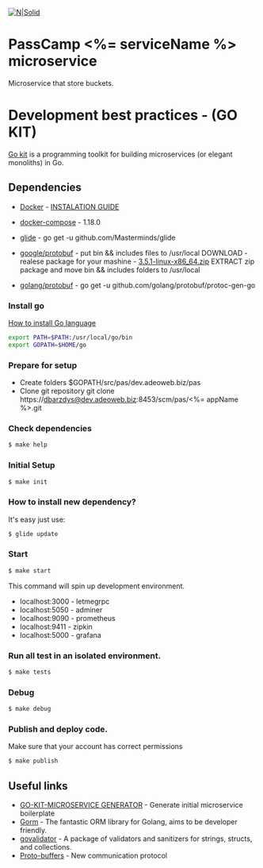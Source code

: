 [![N|Solid](https://www.passcamp.com/wp-content/uploads/2017/11/PassCampColor.png)](https://pass.camp/start/login)

# PassCamp <%= serviceName %> microservice
Microservice that store buckets.

# Development best practices - (GO KIT)
[Go kit](https://github.com/go-kit/kit) is a programming toolkit for building microservices (or elegant monoliths) in Go.

## Dependencies

  - [Docker](https://docs.docker.com/) - [INSTALATION GUIDE](https://www.digitalocean.com/community/tutorials/how-to-install-and-use-docker-on-ubuntu-16-04)
  - [docker-compose](https://docs.docker.com/compose/) - 1.18.0
  - [glide](https://github.com/Masterminds/glide) - go get -u github.com/Masterminds/glide
  - [google/protobuf](https://github.com/google/protobuf/releases) - put bin && includes files to /usr/local
      DOWNLOAD - realese package for your mashine - [3.5.1-linux-x86_64.zip](https://github.com/google/protobuf/releases/download/v3.5.1/protoc-3.5.1-linux-x86_64.zip)
      EXTRACT zip package and move bin && includes folders to /usr/local

  - [golang/protobuf](https://github.com/golang/protobuf) - go get -u github.com/golang/protobuf/protoc-gen-go



### Install go 

[How to install Go language](https://golang.org/doc/install)

```sh
export PATH=$PATH:/usr/local/go/bin
export GOPATH=$HOME/go
```

### Prepare for setup

  - Create folders $GOPATH/src/pas/dev.adeoweb.biz/pas
  - Clone git repository git clone https://dbarzdys@dev.adeoweb.biz:8453/scm/pas/<%= appName %>.git

### Check dependencies
```sh
$ make help
```

### Initial Setup 
```sh
$ make init
```

### How to install new dependency?
It's easy just use:
```sh
$ glide update
```

### Start 
```sh
$ make start
```
This command will spin up development environment.
- localhost:3000 - letmegrpc
- localhost:5050 - adminer
- localhost:9090 - prometheus
- localhost:9411 - zipkin
- localhost:5000 - grafana

### Run all test in an isolated environment. 
```sh
$ make tests
```

### Debug 
```sh
$ make debug
```

### Publish and deploy code.
Make sure that your account has correct permissions
```sh
$ make publish
```

## Useful links
- [GO-KIT-MICROSERVICE GENERATOR](https://github.com/digimuza/go-kit-seed-microservice-generator) - Generate initial microservice boilerplate
- [Gorm](http://jinzhu.me/gorm/) - The fantastic ORM library for Golang, aims to be developer friendly.
- [govalidator](https://github.com/asaskevich/govalidator) - A package of validators and sanitizers for strings, structs, and collections.
- [Proto-buffers](https://developers.google.com/protocol-buffers/docs/overview) - New communication protocol

